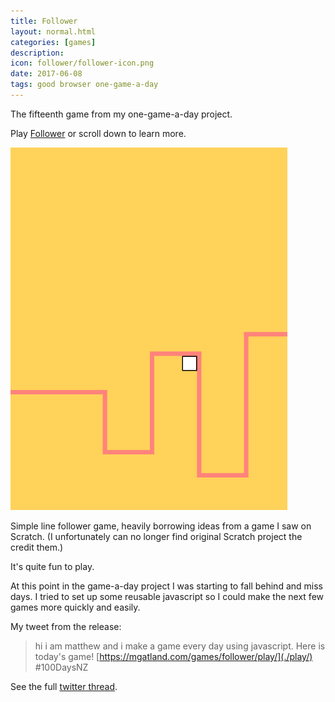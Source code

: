 ```yaml
---
title: Follower
layout: normal.html
categories: [games]
description:
icon: follower/follower-icon.png
date: 2017-06-08
tags: good browser one-game-a-day
---
```

The fifteenth game from my one-game-a-day project.

<!-- it technically supports touchscreens/phone but I haven't tagged it because it's almost unplayable. Touch delay time perhaps. -->

Play [Follower](./play/) or scroll down to learn more.

![follower screenshot](./follower.png)

Simple line follower game, heavily borrowing ideas from a game I saw on Scratch. (I unfortunately can no longer find original Scratch project the credit them.)

It's quite fun to play.

At this point in the game-a-day project I was starting to fall behind and miss days. I tried to set up some reusable javascript so I could make the next few games more quickly and easily. 

My tweet from the release:

> hi i am matthew and i make a game every day using javascript. Here is today's game! [https://mgatland.com/games/follower/play/](./play/) #100DaysNZ

See the full [twitter thread](https://twitter.com/mgatland/status/872800213840216064).
